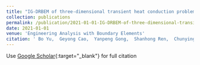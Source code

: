 ```yaml
---
title: "IG-DRBEM of three-dimensional transient heat conduction problems"
collection: publications
permalink: /publication/2021-01-01-IG-DRBEM-of-three-dimensional-transient-heat-conduction-problems
date: 2021-01-01
venue: 'Engineering Analysis with Boundary Elements'
citation: ' Bo Yu,  Geyong Cao,  Yanpeng Gong,  Shanhong Ren,  Chunying Dong, &quot;IG-DRBEM of three-dimensional transient heat conduction problems.&quot; Engineering Analysis with Boundary Elements, 2021.'
---
```

Use [Google Scholar](https://scholar.google.com/scholar?q=IG+DRBEM+of+three+dimensional+transient+heat+conduction+problems){:target="_blank"} for full citation